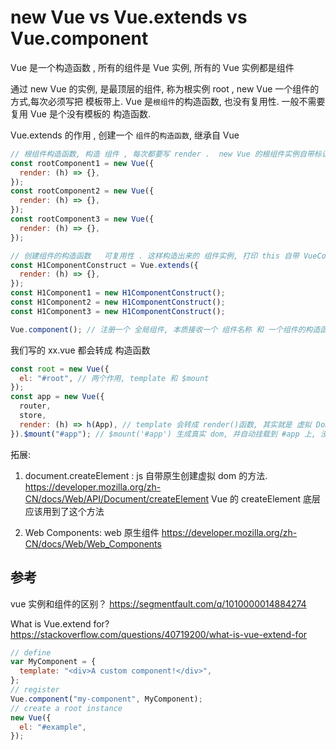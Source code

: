 # new Vue vs Vue.extends vs Vue.component

Vue 是一个构造函数 , 所有的组件是 Vue 实例, 所有的 Vue 实例都是组件

通过 new Vue 的实例, 是最顶层的组件, 称为根实例 root ,
new Vue 一个组件的方式,每次必须写把 模板带上.
Vue 是`根组件`的构造函数, 也没有复用性. 一般不需要复用
Vue 是个没有模板的 构造函数.

Vue.extends 的作用 , 创建一个 `组件`的`构造函数`, 继承自 Vue

```js
// 根组件构造函数, 构造 组件 , 每次都要写 render .  new Vue 的根组件实例自带标识  打印 this 的时候 是 $vue
const rootComponent1 = new Vue({
  render: (h) => {},
});
const rootComponent2 = new Vue({
  render: (h) => {},
});
const rootComponent3 = new Vue({
  render: (h) => {},
});

// 创建组件的构造函数   可复用性 . 这样构造出来的 组件实例, 打印 this 自带 VueComponent
const H1ComponentConstruct = Vue.extends({
  render: (h) => {},
});
const H1Component1 = new H1ComponentConstruct();
const H1Component2 = new H1ComponentConstruct();
const H1Component3 = new H1ComponentConstruct();

Vue.component(); // 注册一个 全局组件, 本质接收一个 组件名称 和 一个组件的构造函数.
```

我们写的 xx.vue 都会转成 构造函数

```js
const root = new Vue({
  el: "#root", // 两个作用, template 和 $mount
});
const app = new Vue({
  router,
  store,
  render: (h) => h(App), // template 会转成 render()函数, 其实就是 虚拟 Dom , h 是 Vue 的 createElement
}).$mount("#app"); // $mount('#app') 生成真实 dom, 并自动挂载到 #app 上, 没有填则, 需要手动挂载  如: body.append(app.$el)
```

拓展:

1. document.createElement : js 自带原生创建虚拟 dom 的方法.
   https://developer.mozilla.org/zh-CN/docs/Web/API/Document/createElement
   Vue 的 createElement 底层应该用到了这个方法

2. Web Components: web 原生组件
   https://developer.mozilla.org/zh-CN/docs/Web/Web_Components

## 参考

vue 实例和组件的区别？
https://segmentfault.com/q/1010000014884274

What is Vue.extend for?
https://stackoverflow.com/questions/40719200/what-is-vue-extend-for

```js
// define
var MyComponent = {
  template: "<div>A custom component!</div>",
};
// register
Vue.component("my-component", MyComponent);
// create a root instance
new Vue({
  el: "#example",
});
```
